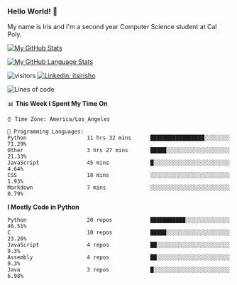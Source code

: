 ### Hello World! 👋

My name is Iris and I'm a second year Computer Science student at Cal Poly. 


[![My GitHub Stats](https://github-readme-stats.vercel.app/api?username=sleepyStick&show_icons=true&&count_private=true&include_all_commits=true&theme=buefy)]()

[![My GitHub Language Stats](https://github-readme-stats.vercel.app/api/top-langs/?username=sleepyStick&langs_count=5&theme=buefy)]()

![visitors](https://visitor-badge.glitch.me/badge?page_id=sleepyStick.sleepyStick)
[![Linkedin: itsirisho](https://img.shields.io/badge/-itsirisho-informational?style=flat-square&logo=Linkedin&logoColor=white&link=https://www.linkedin.com/in/itsirisho/)](https://www.linkedin.com/in/itsirisho/)

<!--START_SECTION:waka-->
![Lines of code](https://img.shields.io/badge/From%20Hello%20World%20I%27ve%20Written-13.2%20million%20lines%20of%20code-blue)

📊 **This Week I Spent My Time On** 

```text
⌚︎ Time Zone: America/Los_Angeles

💬 Programming Languages: 
Python                   11 hrs 32 mins      █████████████████░░░░░░░░   71.29% 
Other                    3 hrs 27 mins       █████░░░░░░░░░░░░░░░░░░░░   21.33% 
JavaScript               45 mins             █░░░░░░░░░░░░░░░░░░░░░░░░   4.64% 
CSS                      18 mins             ░░░░░░░░░░░░░░░░░░░░░░░░░   1.93% 
Markdown                 7 mins              ░░░░░░░░░░░░░░░░░░░░░░░░░   0.79%

```

**I Mostly Code in Python** 

```text
Python                   20 repos            ███████████░░░░░░░░░░░░░░   46.51% 
C                        10 repos            █████░░░░░░░░░░░░░░░░░░░░   23.26% 
JavaScript               4 repos             ██░░░░░░░░░░░░░░░░░░░░░░░   9.3% 
Assembly                 4 repos             ██░░░░░░░░░░░░░░░░░░░░░░░   9.3% 
Java                     3 repos             █░░░░░░░░░░░░░░░░░░░░░░░░   6.98%

```



<!--END_SECTION:waka-->

<!--
**konanyuta/konanyuta** is a ✨ _special_ ✨ repository because its `README.md` (this file) appears on your GitHub profile.

Here are some ideas to get you started:

- 🔭 I’m currently working on ...
- 🌱 I’m currently learning ...
- 👯 I’m looking to collaborate on ...
- 🤔 I’m looking for help with ...
- 💬 Ask me about ...
- 📫 How to reach me: ...
- 😄 Pronouns: ...
- ⚡ Fun fact: ...
-->
